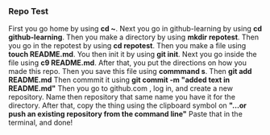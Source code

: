 ### Repo Test
First you go home by using **cd ~**.
Next you go in github-learning by using **cd github-learning**.
Then you make a directory by using **mkdir repotest**.
Then you go in the repotest by using **cd repotest**.
Then you make a file using **touch README.md**.
You then init it by using **git init**.
Next you go inside the file using **c9 README.md**.
After that, you put the directions on how you made this repo.
Then you save this file using **commmand s**.
Then **git add README.md**
Then commmit it using **git commit -m "added text in README.md"**
Then you go to github.com , log in, and create a new repository.
Name then repository that same name you have it for the directory.
After that, copy the thing using the clipboard symbol on **"…or push an existing repository from the command line"**
Paste that in the terminal, and done!